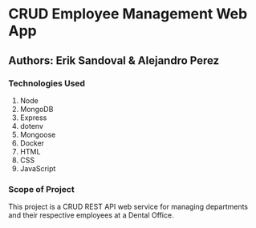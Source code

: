 # CRUD Employee Management Web App

## Authors: Erik Sandoval & Alejandro Perez

### Technologies Used

1. Node
2. MongoDB
3. Express
4. dotenv
5. Mongoose
6. Docker
7. HTML
8. CSS
9. JavaScript

### Scope of Project

This project is a CRUD REST API web service for managing departments and their respective employees at a Dental Office.
